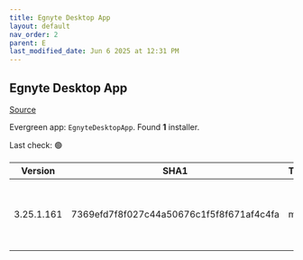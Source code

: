 ```yaml
---
title: Egnyte Desktop App
layout: default
nav_order: 2
parent: E
last_modified_date: Jun 6 2025 at 12:31 PM
---
```


## Egnyte Desktop App

[Source](https://www.egnyte.com/solutions/sharing-collaboration)

Evergreen app: `EgnyteDesktopApp`. Found **1** installer.

Last check: 🟢

| Version    | SHA1                                     | Type | URI                                                                                                                                                                                      |
| ---------- | ---------------------------------------- | ---- | ---------------------------------------------------------------------------------------------------------------------------------------------------------------------------------------- |
| 3.25.1.161 | 7369efd7f8f027c44a50676c1f5f8f671af4c4fa | msi  | [https://egnyte-cdn.egnyte.com/egnytedrive/win/en-us/3.25.1/EgnyteDesktopApp_3.25.1_161.msi](https://egnyte-cdn.egnyte.com/egnytedrive/win/en-us/3.25.1/EgnyteDesktopApp_3.25.1_161.msi) |

